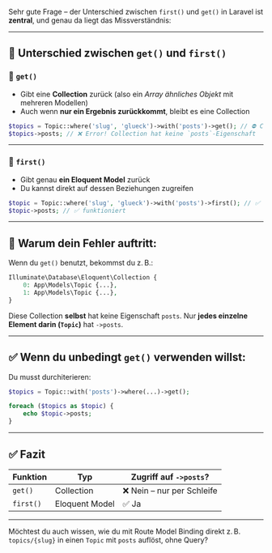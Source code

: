 Sehr gute Frage – der Unterschied zwischen `first()` und `get()` in Laravel ist **zentral**, und genau da liegt das Missverständnis:

---

## 🧠 **Unterschied zwischen `get()` und `first()`**

### 🔹 `get()`

* Gibt eine **Collection** zurück (also ein *Array ähnliches Objekt* mit mehreren Modellen)
* Auch wenn **nur ein Ergebnis zurückkommt**, bleibt es eine Collection

```php
$topics = Topic::where('slug', 'glueck')->with('posts')->get(); // ⛔ Collection
$topics->posts; // ❌ Error! Collection hat keine `posts`-Eigenschaft
```

---

### 🔹 `first()`

* Gibt genau **ein Eloquent Model** zurück
* Du kannst direkt auf dessen Beziehungen zugreifen

```php
$topic = Topic::where('slug', 'glueck')->with('posts')->first(); // ✅ Eloquent Model
$topic->posts; // ✅ funktioniert
```

---

## 🔧 Warum dein Fehler auftritt:

Wenn du `get()` benutzt, bekommst du z. B.:

```php
Illuminate\Database\Eloquent\Collection {
    0: App\Models\Topic {...},
    1: App\Models\Topic {...},
}
```

Diese Collection **selbst** hat keine Eigenschaft `posts`. Nur **jedes einzelne Element darin (`Topic`)** hat `->posts`.

---

## ✅ Wenn du unbedingt `get()` verwenden willst:

Du musst durchiterieren:

```php
$topics = Topic::with('posts')->where(...)->get();

foreach ($topics as $topic) {
    echo $topic->posts;
}
```

---

## ✅ Fazit

| Funktion  | Typ            | Zugriff auf `->posts`?    |
| --------- | -------------- | ------------------------- |
| `get()`   | Collection     | ❌ Nein – nur per Schleife |
| `first()` | Eloquent Model | ✅ Ja                      |

---

Möchtest du auch wissen, wie du mit Route Model Binding direkt z. B. `topics/{slug}` in einen `Topic` mit `posts` auflöst, ohne Query?
